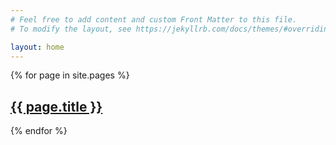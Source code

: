 ```yaml
---
# Feel free to add content and custom Front Matter to this file.
# To modify the layout, see https://jekyllrb.com/docs/themes/#overriding-theme-defaults

layout: home
---
```


{% for page in site.pages %}
  <h2><a class="post-link" href="{{ page.url | prepend: site.baseurl }}">{{ page.title }}</a></h2>
{% endfor %}
